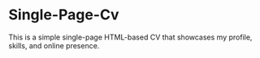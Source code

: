 # Single-Page-Cv
This is a simple single-page HTML-based CV that showcases my profile, skills, and online presence. 
